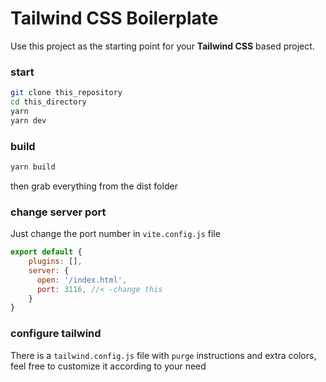 # Tailwind CSS Boilerplate

Use this project as the starting point for your **Tailwind CSS** based project.

### start
```sh
git clone this_repository
cd this_directory
yarn
yarn dev
```

### build
```sh
yarn build
```

then grab everything from the dist folder

### change server port
Just change the port number in `vite.config.js` file
```javascript
export default {
    plugins: [],
    server: {
      open: '/index.html',
      port: 3116, //< -change this
    }
}

```

### configure tailwind
There is a `tailwind.config.js` file with `purge` instructions and extra colors, feel free to customize it according to your need

